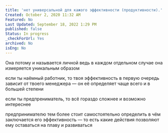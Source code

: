```yaml
---
title: 'нет универсальной для кажого эффективности (продуктивности).'
Created: October 2, 2020 11:32 AM
Featured: No
Last Updated: September 18, 2022 1:29 PM
published: false
Status: In progress
_checkForUrl: Yes
archived: No
isEng: No
---
```


Она потому и называется личной ведь в каждом отдельном случае она измеряется уникальным образом

если ты наёмный работник, то твоя эффективность в первую очередь зависит от твоего менеджера — он её определяет чаще всего и в большей степени

если ты предпрениматель, то всё гораздо сложнее и возможно интереснее

предпринимателю тем более стоит самостоятельно определить в чём заключается его эффективность — то есть какие действия позволяют ему оставаться на плаву и развиваться